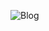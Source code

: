![Blog](https://user-images.githubusercontent.com/58083434/130402483-77c32103-ace9-4db4-bd9a-fa6680eecdc1.gif)
